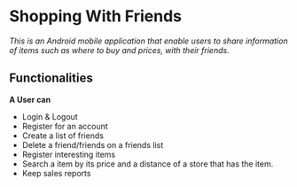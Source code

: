 # Shopping With Friends
_This is an Android mobile application that enable users to share information of items such as where to buy and prices, with their friends._

## Functionalities
**A User can**
* Login & Logout
* Register for an account
* Create a list of friends
* Delete a friend/friends on a friends list
* Register interesting items
* Search a item by its price and a distance of a store that has the item.
* Keep sales reports
